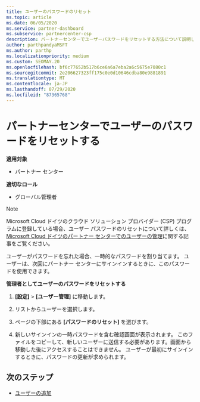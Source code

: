 ```yaml
---
title: ユーザーのパスワードのリセット
ms.topic: article
ms.date: 06/05/2020
ms.service: partner-dashboard
ms.subservice: partnercenter-csp
description: パートナーセンターでユーザーパスワードをリセットする方法について説明します。 ユーザーは、次回パートナーセンターにサインインするときに一時パスワードを受け取ります。
author: parthpandyaMSFT
ms.author: parthp
ms.localizationpriority: medium
ms.custom: SEOMAY.20
ms.openlocfilehash: bf6c77652b517b6ce6a6a7eba2a6c5675e7080c1
ms.sourcegitcommit: 2e206627323ff175c0e0d10646cdba80e9881891
ms.translationtype: MT
ms.contentlocale: ja-JP
ms.lasthandoff: 07/29/2020
ms.locfileid: "87365768"
---
```

# <a name="reset-a-users-password-in-partner-center"></a>パートナーセンターでユーザーのパスワードをリセットする

**適用対象**

- パートナー センター
 
**適切なロール**

- グローバル管理者

> [!NOTE]  
> Microsoft Cloud ドイツのクラウド ソリューション プロバイダー (CSP) プログラムに登録している場合、ユーザー パスワードのリセットについて詳しくは、[Microsoft Cloud ドイツのパートナー センターでのユーザーの管理](user-management-in-partner-center-for-microsoft-cloud-germany.md)に関する記事をご覧ください。

ユーザーがパスワードを忘れた場合、一時的なパスワードを割り当てます。 ユーザーは、次回にパートナー センターにサインインするときに、このパスワードを使用できます。

**管理者としてユーザーのパスワードをリセットする**

1. **[設定]** &gt; **[ユーザー管理]** に移動します。

2. リストからユーザーを選択します。

3. ページの下部にある **[パスワードのリセット]** を選びます。

4. 新しいサインインの一時パスワードを含む確認画面が表示されます。 このファイルをコピーして、新しいユーザーに送信する必要があります。画面から移動した後にアクセスすることはできません。 ユーザーが最初にサインインするときに、パスワードの更新が求められます。

## <a name="next-steps"></a>次のステップ

- [ユーザーの追加](create-user-accounts-and-set-permissions.md)